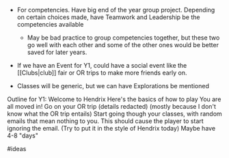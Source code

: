 - For competencies. Have big end of the year group project. Depending on certain choices made, have Teamwork and Leadership be the competencies available
	- May be bad practice to group competencies together, but these two go well with each other and some of the other ones would be better saved for later years. 


- If we have an Event for Y1, could have a social event like the [[Clubs|club]] fair or OR trips to make more friends early on.
- Classes will be generic, but we can have Explorations be mentioned

Outline for Y1:
Welcome to Hendrix
Here's the basics of how to play
You are all moved in!
Go on your OR trip (details redacted) (mostly because I don't know what the OR trip entails)
Start going though your classes, with random emails that mean nothing to you. This should cause the player to start ignoring the email. 
(Try to put it in the style of Hendrix today)
Maybe have 4-8 "days"

#ideas